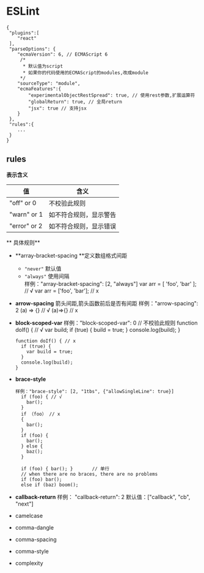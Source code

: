 # ESLint

```
{
 "plugins":[
    "react"
 ],
 "parseOptions": {
    "ecmaVersion": 6, // ECMAScript 6
     /*
      * 默认值为script 
      * 如果你的代码使用的ECMAScript的modules,改成module
     */
    "sourceType": "module",
    "ecmaFeatures":{
        "experimentalObjectRestSpread": true, // 使用rest参数,扩展运算符
        "globalReturn": true, // 全局return
        "jsx": true // 支持jsx
    }
 },
 "rules":{
    ...
 }
}
```
## rules


**表示含义**

| 值 | 含义 |
| -- | -- |
| "off" or 0 | 不校验此规则 |
| "warn" or 1 | 如不符合规则，显示警告 |
| "error" or 2 | 如不符合规则，显示错误|

** 具体规则**
* **array-bracket-spacing **定义数组格式间距
    * `"never"` 默认值
    * `"always"` 使用间隔    
          样例："array-bracket-spacing": [2, "always"]
          var arr = [ 'foo', 'bar' ];  // √ 
          var arr = ['foo', 'bar'];  // x          
* **arrow-spacing** 箭头间距,箭头函数前后是否有间距
      样例："arrow-spacing": 2
      (a) => {} // √
      (a)=>{} // x      
* **block-scoped-var** 
      样例："block-scoped-var": 0  // 不校验此规则
      function doIf() { // √
        var build;
        if (true) {
          build = true;
        }
        console.log(build);
      }
      
      function doIf() { // x
        if (true) {
          var build = true;
        }
        console.log(build);
      }
     
* **brace-style** 

      样例："brace-style": [2, "1tbs", {"allowSingleLine": true}]
        if (foo) { // √
          bar();
        }
        if （foo） // x
        {
          bar();
        }
        if (foo) {
          bar();
        } else {
          baz();
        }

        if (foo) { bar(); }       // 单行
        // when there are no braces, there are no problems
        if (foo) bar();
        else if (baz) boom();
      
* **callback-return**
      样例： "callback-return": 2
      默认值：["callback", "cb", "next"]
* camelcase
* comma-dangle
* comma-spacing
* comma-style
* complexity
      
   
        
    
